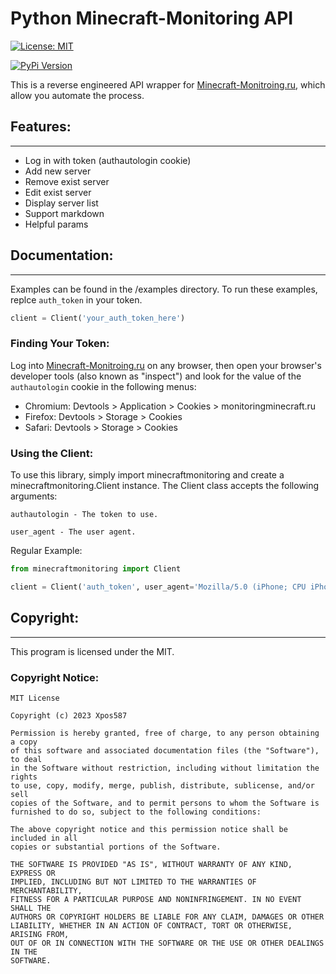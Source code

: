 # Python Minecraft-Monitoring API

[![License: MIT](https://img.shields.io/badge/License-MIT-yellow.svg)](https://opensource.org/licenses/MIT)

[![PyPi Version](https://img.shields.io/pypi/v/minecraft-monitoring-api.svg)](https://pypi.org/project/minecraft-monitoring-api/)

This is a reverse engineered API wrapper for [Minecraft-Monitroing.ru](https://monitoringminecraft.ru), which allow you automate the process.

## Features:
------------
- Log in with token (authautologin cookie)
- Add new server
- Remove exist server
- Edit exist server
- Display server list
- Support markdown
- Helpful params

## Documentation:
-----------------
Examples can be found in the /examples directory. To run these examples, replce `auth_token` in your token.

```python
client = Client('your_auth_token_here')
```

### Finding Your Token:
Log into [Minecraft-Monitroing.ru](https://monitoringminecraft.ru) on any browser, then open your browser's developer tools (also known as "inspect") and look for the value of the `authautologin` cookie in the following menus:
- Chromium: Devtools > Application > Cookies > monitoringminecraft.ru
- Firefox: Devtools > Storage > Cookies
- Safari: Devtools > Storage > Cookies

### Using the Client:
To use this library, simply import minecraftmonitoring and create a minecraftmonitoring.Client instance. The Client class accepts the following arguments:
```
authautologin - The token to use.

user_agent - The user agent.
```

Regular Example:
```python 
from minecraftmonitoring import Client

client = Client('auth_token', user_agent='Mozilla/5.0 (iPhone; CPU iPhone OS 13_2_3 like Mac OS X) AppleWebKit/605.1.15 (KHTML, like Gecko) Version/13.0.3 Mobile/15E148 Safari/604.1')
```

## Copyright:
-------------
This program is licensed under the MIT.

### Copyright Notice:
```
MIT License

Copyright (c) 2023 Xpos587

Permission is hereby granted, free of charge, to any person obtaining a copy
of this software and associated documentation files (the "Software"), to deal
in the Software without restriction, including without limitation the rights
to use, copy, modify, merge, publish, distribute, sublicense, and/or sell
copies of the Software, and to permit persons to whom the Software is
furnished to do so, subject to the following conditions:

The above copyright notice and this permission notice shall be included in all
copies or substantial portions of the Software.

THE SOFTWARE IS PROVIDED "AS IS", WITHOUT WARRANTY OF ANY KIND, EXPRESS OR
IMPLIED, INCLUDING BUT NOT LIMITED TO THE WARRANTIES OF MERCHANTABILITY,
FITNESS FOR A PARTICULAR PURPOSE AND NONINFRINGEMENT. IN NO EVENT SHALL THE
AUTHORS OR COPYRIGHT HOLDERS BE LIABLE FOR ANY CLAIM, DAMAGES OR OTHER
LIABILITY, WHETHER IN AN ACTION OF CONTRACT, TORT OR OTHERWISE, ARISING FROM,
OUT OF OR IN CONNECTION WITH THE SOFTWARE OR THE USE OR OTHER DEALINGS IN THE
SOFTWARE.
```
